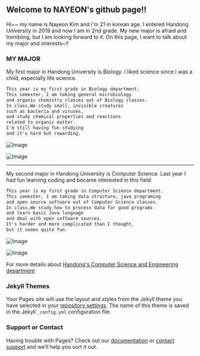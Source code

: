 ## Welcome to NAYEON's github page!!

Hi~~ my name is Nayeon Kim and i'm 21 in korean age.
I entered Handong University in 2019 and now I am in 2nd grade.
My new major is afraid and trembling, but I am looking forward to it.
On this page, I want to talk about my major and interests~!!

### MY MAJOR

My first major in Handong University is Biology. 
I liked science since I was a child, especially life science.

```markdown
This year is my first grade in Biology department.
This semester, I am taking general microbiology 
and organic chemistry classes out of Biology classes.
In class,We study small, invisible creatures 
such as bacteria and viruses, 
and study chemical properties and reactions 
related to organic matter. 
I'm still having fun studying 
and it's hard but rewarding.
```
![Image](https://cdn.pixabay.com/photo/2018/12/22/13/18/dna-3889611__340.jpg)

![Image](https://cphoto.asiae.co.kr/listimglink/6/2018071009524750751_1531183965.jpg)

-----------------------------------

My second major in Handong University is Computer Science. 
Last year I had fun learning coding and became interested in this field.

```markdown
This year is my first grade in Computer Science department.
This semester, I am taking data structure, java programing
and open source software out of Computer Science classes.
In class,We study how to process data for good programs 
and learn basic Java language 
and deal with open software sources. 
It's harder and more complicated than I thought, 
but it seems quite fun.
```
![Image](https://www.postech.ac.kr/wp-content/uploads/2018/07/159-07-1.jpg)

![Image](https://theorydb.github.io/assets/img/think/2019-06-25-think-future-ai-1.png)

For more details about [Handong's Computer Science and Engineering department](http://csee.handong.edu/)

### Jekyll Themes

Your Pages site will use the layout and styles from the Jekyll theme you have selected in your [repository settings](https://github.com/nykim00/nykim00.github.io/settings). The name of this theme is saved in the Jekyll `_config.yml` configuration file.

### Support or Contact

Having trouble with Pages? Check out our [documentation](https://help.github.com/categories/github-pages-basics/) or [contact support](https://github.com/contact) and we’ll help you sort it out.

